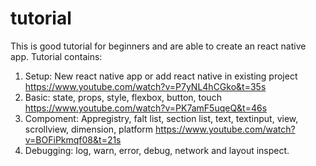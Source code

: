 # tutorial

This is good tutorial for beginners and are able to create an react native app.
Tutorial contains:
1. Setup: New react native app or add react native in existing project
          https://www.youtube.com/watch?v=P7yNL4hCGko&t=35s
2. Basic: state, props, style, flexbox, button, touch
          https://www.youtube.com/watch?v=PK7amF5uqeQ&t=46s
3. Compoment: Appregistry, falt list, section list, text, textinput, view, scrollview, dimension, platform
          https://www.youtube.com/watch?v=BOFiPkmqf08&t=21s
4. Debugging: log, warn, error, debug, network and layout inspect.

